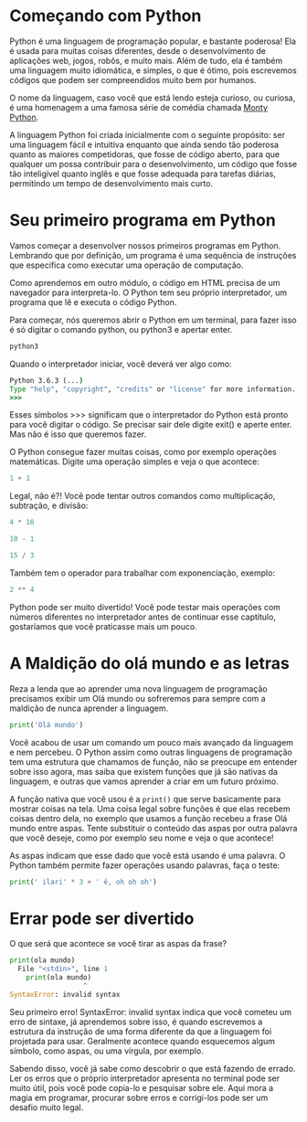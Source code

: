 # Começando com Python

Python é uma linguagem de programação popular, e bastante poderosa! Ela é usada para muitas coisas diferentes, desde o desenvolvimento de aplicações web, jogos, robôs, e muito mais. Além de tudo, ela é também uma linguagem muito idiomática, e simples, o que é ótimo, pois escrevemos códigos que podem ser compreendidos muito bem por humanos.

O nome da linguagem, caso você que está lendo esteja curioso, ou curiosa, é uma homenagem a uma famosa série de comédia chamada [Monty Python](https://pt.wikipedia.org/wiki/Monty_Python%27s_Flying_Circus).

A linguagem Python foi criada inicialmente com o seguinte propósito: ser uma linguagem fácil e intuitiva enquanto que ainda sendo tão poderosa quanto as maiores competidoras, que fosse de código aberto, para que qualquer um possa contribuir para o desenvolvimento, um código que fosse tão inteligível quanto inglês e que fosse adequada para tarefas diárias, permitindo um tempo de desenvolvimento mais curto.

# Seu primeiro programa em Python

Vamos começar a desenvolver nossos primeiros programas em Python. Lembrando que por definição, um programa é uma sequência de instruções que especifica como executar uma operação de computação.

Como aprendemos em outro módulo, o código em HTML precisa de um navegador para interpreta-lo. O Python tem seu próprio interpretador, um programa que lê e executa o código Python.

Para começar, nós queremos abrir o Python em um terminal, para fazer isso é só digitar o comando python, ou python3 e apertar enter.

```cmd
python3
```

Quando o interpretador iniciar, você deverá ver algo como:

```cmd
Python 3.6.3 (...)
Type "help", "copyright", "credits" or "license" for more information.
>>>
```

Esses símbolos >>> significam que o interpretador do Python está pronto para você digitar o código. Se precisar sair dele digite exit() e aperte enter. Mas não é isso que queremos fazer.

O Python consegue fazer muitas coisas, como por exemplo operações matemáticas. Digite uma operação simples e veja o que acontece:
```python
1 + 1
```

Legal, não é?! Você pode tentar outros comandos como multiplicação, subtração, e divisão:

```python
4 * 10
```

```python
10 - 1
```

```python
15 / 3
```
Também tem o operador para trabalhar com exponenciação, exemplo:
```python
2 ** 4
```
Python pode ser muito divertido! Você pode testar mais operações com números diferentes no interpretador antes de continuar esse captítulo, gostaríamos que você praticasse mais um pouco.

# A Maldição do olá mundo e as letras

Reza a lenda que ao aprender uma nova linguagem de programação precisamos exibir um Olá mundo ou sofreremos para sempre com a maldição de nunca aprender a linguagem.

```python
print('Olá mundo')
```
Você acabou de usar um comando um pouco mais avançado da linguagem e nem percebeu. O Python assim como outras linguagens de programação tem uma estrutura que chamamos de função, não se preocupe em entender sobre isso agora, mas saiba que  existem funções que já são nativas da linguagem, e outras que vamos aprender a criar em um futuro próximo. 

A função nativa que você usou é a <code>print()</code> que serve basicamente para mostrar coisas na tela. Uma coisa legal sobre funções é que elas recebem coisas dentro dela, no exemplo que usamos a função recebeu a frase Olá mundo entre aspas. Tente substituir o conteúdo das aspas por outra palavra que você deseje, como por exemplo seu nome e veja o que acontece!

As aspas indicam que esse dado que você está usando é uma palavra. O Python também permite fazer operações usando palavras, faça o teste:
```python
print(' ilari' * 3 + ' ê, oh oh oh')
```

# Errar pode ser divertido

O que será que acontece se você tirar as aspas da frase?
```python
print(ola mundo)
  File "<stdin>", line 1
    print(ola mundo)
                  ^
SyntaxError: invalid syntax
```
Seu primeiro erro! SyntaxError: invalid syntax indica que você cometeu um erro de sintaxe, já aprendemos sobre isso, é quando escrevemos a estrutura da instrução de uma forma diferente da que a linguagem foi projetada para usar. Geralmente acontece quando esquecemos algum símbolo, como aspas, ou uma vírgula, por exemplo.

Sabendo disso, você já sabe como descobrir o que está fazendo de errado. Ler os erros que o próprio interpretador apresenta no terminal pode ser muito útil, pois você pode copia-lo e pesquisar sobre ele. Aqui mora a magia em programar, procurar sobre erros e corrigi-los pode ser um desafio muito legal.
